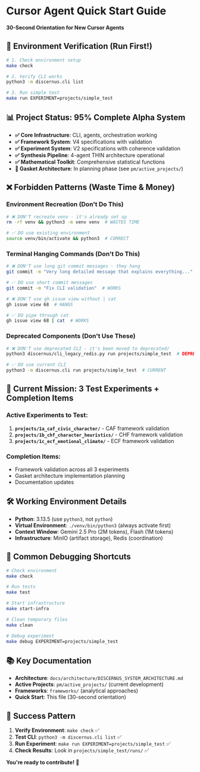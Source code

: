 # Cursor Agent Quick Start Guide

**30-Second Orientation for New Cursor Agents**

## 🚀 Environment Verification (Run First!)

```bash
# 1. Check environment setup
make check

# 2. Verify CLI works
python3 -m discernus.cli list

# 3. Run simple test
make run EXPERIMENT=projects/simple_test
```

## 📊 Project Status: 95% Complete Alpha System

- **✅ Core Infrastructure**: CLI, agents, orchestration working
- **✅ Framework System**: V4 specifications with validation
- **✅ Experiment System**: V2 specifications with coherence validation
- **✅ Synthesis Pipeline**: 4-agent THIN architecture operational
- **✅ Mathematical Toolkit**: Comprehensive statistical functions
- **🔄 Gasket Architecture**: In planning phase (see `pm/active_projects/`)

## ❌ Forbidden Patterns (Waste Time & Money)

### Environment Recreation (Don't Do This)
```bash
# ❌ DON'T recreate venv - it's already set up
rm -rf venv && python3 -m venv venv  # WASTES TIME

# ✅ DO use existing environment
source venv/bin/activate && python3  # CORRECT
```

### Terminal Hanging Commands (Don't Do This)
```bash
# ❌ DON'T use long git commit messages - they hang
git commit -m "Very long detailed message that explains everything..."  # HANGS

# ✅ DO use short commit messages
git commit -m "Fix CLI validation"  # WORKS

# ❌ DON'T use gh issue view without | cat
gh issue view 68  # HANGS

# ✅ DO pipe through cat
gh issue view 68 | cat  # WORKS
```

### Deprecated Components (Don't Use These)
```bash
# ❌ DON'T use deprecated CLI - it's been moved to deprecated/
python3 discernus/cli_legacy_redis.py run projects/simple_test  # DEPRECATED

# ✅ DO use current CLI
python3 -m discernus.cli run projects/simple_test  # CURRENT
```

## 🎯 Current Mission: 3 Test Experiments + Completion Items

### Active Experiments to Test:
1. **`projects/1a_caf_civic_character/`** - CAF framework validation
2. **`projects/1b_chf_character_heuristics/`** - CHF framework validation  
3. **`projects/1c_ecf_emotional_climate/`** - ECF framework validation

### Completion Items:
- Framework validation across all 3 experiments
- Gasket architecture implementation planning
- Documentation updates

## 🛠️ Working Environment Details

- **Python**: 3.13.5 (use `python3`, not `python`)
- **Virtual Environment**: `./venv/bin/python3` (always activate first)
- **Context Window**: Gemini 2.5 Pro (2M tokens), Flash (1M tokens)
- **Infrastructure**: MinIO (artifact storage), Redis (coordination)

## 🔧 Common Debugging Shortcuts

```bash
# Check environment
make check

# Run tests
make test

# Start infrastructure
make start-infra

# Clean temporary files
make clean

# Debug experiment
make debug EXPERIMENT=projects/simple_test
```

## 📚 Key Documentation

- **Architecture**: `docs/architecture/DISCERNUS_SYSTEM_ARCHITECTURE.md`
- **Active Projects**: `pm/active_projects/` (current development)
- **Frameworks**: `frameworks/` (analytical approaches)
- **Quick Start**: This file (30-second orientation)

## 🎯 Success Pattern

1. **Verify Environment**: `make check` ✅
2. **Test CLI**: `python3 -m discernus.cli list` ✅  
3. **Run Experiment**: `make run EXPERIMENT=projects/simple_test` ✅
4. **Check Results**: Look in `projects/simple_test/runs/` ✅

**You're ready to contribute!** 🚀
